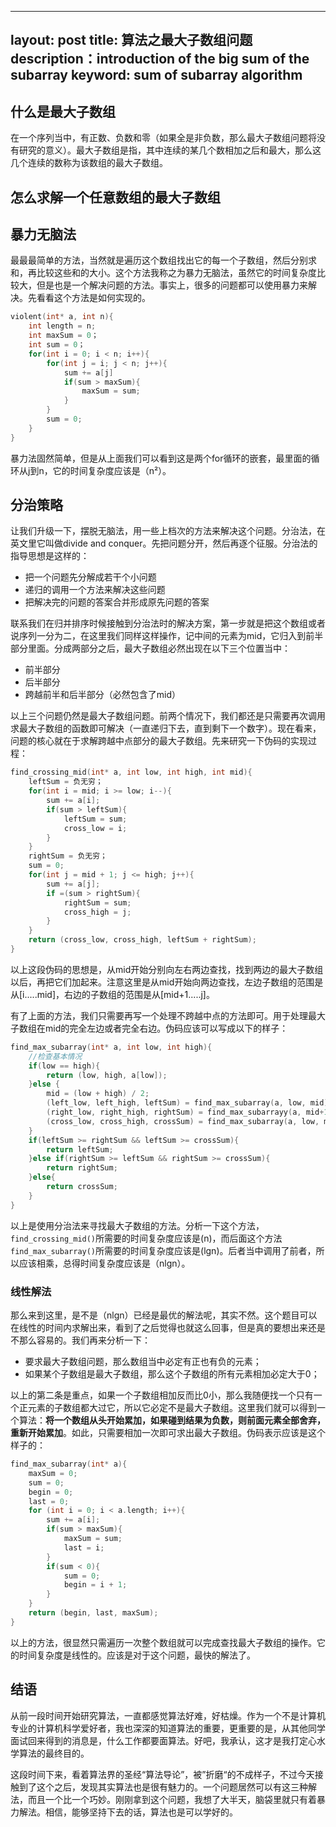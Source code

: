 ------
layout: post
title: 算法之最大子数组问题
description：introduction of the big sum of the subarray
keyword: sum of subarray algorithm
------

## 什么是最大子数组
在一个序列当中，有正数、负数和零（如果全是非负数，那么最大子数组问题将没有研究的意义）。最大子数组是指，其中连续的某几个数相加之后和最大，那么这几个连续的数称为该数组的最大子数组。

## 怎么求解一个任意数组的最大子数组
## 暴力无脑法
最最最简单的方法，当然就是遍历这个数组找出它的每一个子数组，然后分别求和，再比较这些和的大小。这个方法我称之为暴力无脑法，虽然它的时间复杂度比较大，但是也是一个解决问题的方法。事实上，很多的问题都可以使用暴力来解决。先看看这个方法是如何实现的。

``` C
violent(int* a, int n){
	int length = n;
	int maxSum = 0；
	int sum = 0；
	for(int i = 0; i < n; i++){
		for(int j = i; j < n; j++){
			sum += a[j]
			if(sum > maxSum){
				maxSum = sum;
			}
		}
		sum = 0;
	}
}
```

暴力法固然简单，但是从上面我们可以看到这是两个for循环的嵌套，最里面的循环从j到n，它的时间复杂度应该是（n²）。

## 分治策略
让我们升级一下，摆脱无脑法，用一些上档次的方法来解决这个问题。分治法，在英文里它叫做divide and conquer。先把问题分开，然后再逐个征服。分治法的指导思想是这样的：

- 把一个问题先分解成若干个小问题
- 递归的调用一个方法来解决这些问题
- 把解决完的问题的答案合并形成原先问题的答案

联系我们在归并排序时候接触到分治法时的解决方案，第一步就是把这个数组或者说序列一分为二，在这里我们同样这样操作，记中间的元素为mid，它归入到前半部分里面。分成两部分之后，最大子数组必然出现在以下三个位置当中：

- 前半部分
- 后半部分
- 跨越前半和后半部分（必然包含了mid）

以上三个问题仍然是最大子数组问题。前两个情况下，我们都还是只需要再次调用求最大子数组的函数即可解决（一直递归下去，直到剩下一个数字）。现在看来，问题的核心就在于求解跨越中点部分的最大子数组。先来研究一下伪码的实现过程：


``` C
find_crossing_mid(int* a, int low, int high, int mid){
	leftSum = 负无穷；
	for(int i = mid; i >= low; i--){
		sum += a[i];
		if(sum > leftSum){
			leftSum = sum;
			cross_low = i;
		}
	}
	rightSum = 负无穷；
	sum = 0;
	for(int j = mid + 1; j <= high; j++){
		sum += a[j];
		if =(sum > rightSum){
			rightSum = sum;
			cross_high = j;
		}
	}
	return (cross_low, cross_high, leftSum + rightSum);
}
```
以上这段伪码的思想是，从mid开始分别向左右两边查找，找到两边的最大子数组以后，再把它们加起来。注意这里是从mid开始向两边查找，左边子数组的范围是从[i.....mid]，右边的子数组的范围是从[mid+1.....j]。

有了上面的方法，我们只需要再写一个处理不跨越中点的方法即可。用于处理最大子数组在mid的完全左边或者完全右边。伪码应该可以写成以下的样子：

``` C
find_max_subarray(int* a, int low, int high){
	//检查基本情况
	if(low == high){
		return (low, high, a[low]);
	}else {
		mid = (low + high) / 2;
		(left_low, left_high, leftSum) = find_max_subarray(a, low, mid);
		(right_low, right_high, rightSum) = find_max_subarrayy(a, mid+1; high);
		(cross_low, cross_high, crossSum) = find_max_subarray(a, low, mid, high);
	}
	if(leftSum >= rightSum && leftSum >= crossSum){
		return leftSum;
	}else if(rightSum >= leftSum && rightSum >= crossSum){
		return rightSum;
	}else{
		return crossSum;
	}
}
```

以上是使用分治法来寻找最大子数组的方法。分析一下这个方法，```find_crossing_mid()```所需要的时间复杂度应该是(n)，而后面这个方法```find_max_subarray()```所需要的时间复杂度应该是(lgn)。后者当中调用了前者，所以应该相乘，总得时间复杂度应该是（nlgn）。
### 线性解法
那么来到这里，是不是（nlgn）已经是最优的解法呢，其实不然。这个题目可以在线性的时间内求解出来，看到了之后觉得也就这么回事，但是真的要想出来还是不那么容易的。我们再来分析一下：

- 要求最大子数组问题，那么数组当中必定有正也有负的元素；
- 如果某个子数组是最大子数组，那么这个子数组的所有元素相加必定大于0；

以上的第二条是重点，如果一个子数组相加反而比0小，那么我随便找一个只有一个正元素的子数组都大过它，所以它必定不是最大子数组。这里我们就可以得到一个算法：**将一个数组从头开始累加，如果碰到结果为负数，则前面元素全部舍弃，重新开始累加**。如此，只需要相加一次即可求出最大子数组。伪码表示应该是这个样子的：

``` C
find_max_subarray(int* a){
	maxSum = 0;
	sum = 0;
	begin = 0;
	last = 0;
	for (int i = 0; i < a.length; i++){
		sum += a[i];
		if(sum > maxSum){
			maxSum = sum;
			last = i;
		}
		if(sum < 0){
			sum = 0;
			begin = i + 1;
		}
	}
	return (begin, last, maxSum);
}
```
以上的方法，很显然只需遍历一次整个数组就可以完成查找最大子数组的操作。它的时间复杂度是线性的。应该是对于这个问题，最快的解法了。

## 结语
从前一段时间开始研究算法，一直都感觉算法好难，好枯燥。作为一个不是计算机专业的计算机科学爱好者，我也深深的知道算法的重要，更重要的是，从其他同学面试回来得到的消息是，什么工作都要面算法。好吧，我承认，这才是我打定心水学算法的最终目的。

这段时间下来，看着算法界的圣经“算法导论”，被”折磨“的不成样子，不过今天接触到了这个之后，发现其实算法也是很有魅力的。一个问题居然可以有这三种解法，而且一个比一个巧妙。刚刚拿到这个问题，我想了大半天，脑袋里就只有着暴力解法。相信，能够坚持下去的话，算法也是可以学好的。
